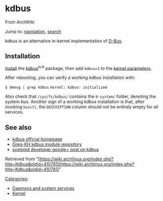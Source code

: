 # kdbus

From ArchWiki

Jump to: [navigation](#column-one), [search](#searchInput)

kdbus is an alternative in-kernel implementation of [D-Bus](/index.php/D-Bus "D-Bus").

## Installation

[Install](/index.php/Install "Install") the [kdbus](https://aur.archlinux.org/packages/kdbus/)<sup><small>AUR</small></sup> package, then add `kdbus=1` to the [kernel parameters](/index.php/Kernel_parameters "Kernel parameters").

After rebooting, you can verify a working _kdbus_ installation with:

 `$ dmesg | grep kdbus`  `kernel: kdbus: initialized` 

Also check that `/sys/fs/kdbus/` contains the `0-system/` folder, denoting the system bus. Another sign of a working _kdbus_ installation is that, after invoking `busctl`, the `DESCRIPTION` column should not be entirely empty for all services.

## See also

*   [kdbus official homepage](http://www.freedesktop.org/wiki/Software/systemd/kdbus/)
*   [Greg-KH kdbus module repository](https://github.com/gregkh/kdbus)
*   [systemd developer google+ post on kdbus](https://plus.google.com/u/0/+DavidHerrmann/posts/3wNuKCJeGJs)

Retrieved from "[https://wiki.archlinux.org/index.php?title=Kdbus&oldid=410781](https://wiki.archlinux.org/index.php?title=Kdbus&oldid=410781)"

[Categories](/index.php/Special:Categories "Special:Categories"):

*   [Daemons and system services](/index.php/Category:Daemons_and_system_services "Category:Daemons and system services")
*   [Kernel](/index.php/Category:Kernel "Category:Kernel")